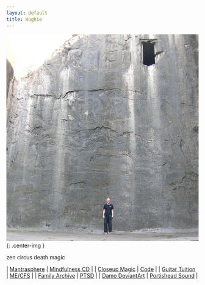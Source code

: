 ```yaml
---
layout: default
title: Hughie
---
```


![Hughie, wall, door](/assets/images/bio/h-wall-door.jpg "this wall, this door"){: .center-img }

<div class="home-page">

<div class="home-sub-title">
zen circus death magic
</div>


| [Mantrasphere](http://mantrasphere.co.uk) | [Mindfulness CD](http://mantrasphere.co.uk/index.php?page=mindfulness-cd) | 
| [Closeup Magic](http://hugle.co.uk) | [Code](https://bitbucket.org/psaikido) | 
| [Guitar Tuition](http://guitar.hugle.co.uk) | [ME/CFS](http://www.mecfshints.com/) |
| [Family Archive](http://family.carrollonline.uk) | [PTSD](https://www.mind.org.uk/information-support/types-of-mental-health-problems/post-traumatic-stress-disorder-ptsd/) |
| [Damo DeviantArt](https://www.deviantart.com/capn-damo) | [Portishead Sound](https://www.facebook.com/portisheadsound/) |

</div>

